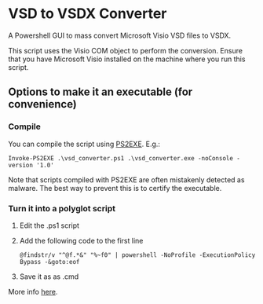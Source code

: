 # VSD to VSDX Converter
A Powershell GUI to mass convert Microsoft Visio VSD files to VSDX.

This script uses the Visio COM object to perform the conversion. Ensure that you have Microsoft Visio installed on the machine where you run this script.

## Options to make it an executable (for convenience)

### Compile
You can compile the script using [PS2EXE](https://github.com/MScholtes/PS2EXE). E.g.:

  `Invoke-PS2EXE .\vsd_converter.ps1 .\vsd_converter.exe -noConsole -version '1.0'`

Note that scripts compiled with PS2EXE are often mistakenly detected as malware. The best way to prevent this is to certify the executable.

### Turn it into a polyglot script
1. Edit the .ps1 script

1. Add the following code to the first line

    `@findstr/v "^@f.*&" "%~f0" | powershell -NoProfile -ExecutionPolicy Bypass -&goto:eof`

1. Save it as as .cmd

More info [here](https://stackoverflow.com/questions/2609985/how-to-run-a-powershell-script-within-a-windows-batch-file).
